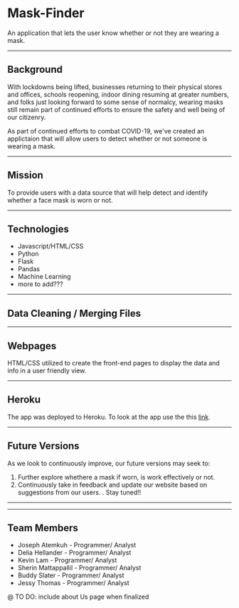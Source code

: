 # Mask-Finder
An application that lets the user know whether or not they are wearing a mask.

---------------------------------
## Background 

With lockdowns being lifted, businesses returning to their physical stores and offices, schools reopening, indoor dining resuming at greater numbers, and folks just looking forward to some sense of normalcy, wearing masks still remain part of continued efforts to ensure the safety and well being of our citizenry. 

As part of continued efforts to combat COVID-19, we've created an applictaion that will allow users to detect whether or not someone is wearing a mask. 

------------------------------
## Mission
 
To provide users with a data source that will help detect and identify whether a face mask is worn or not.

-----------------------------

## Technologies

* Javascript/HTML/CSS
* Python
* Flask
* Pandas
* Machine Learning 
* more to add???

 -------------------------------
## Data Cleaning / Merging Files 

 
 
-----------------------------
## Webpages
HTML/CSS utilized to create the front-end pages to display the data and info in a user friendly view.

-----------------------------
## Heroku

The app was deployed to Heroku. To look at the app use the this [link](https://mask-finder.herokuapp.com/). 

---------------------------
## Future Versions

As we look to continuously improve, our future versions may seek to:

1. Further explore whethere a mask if worn, is work effectively or not. 
2. Continuously take in feedback and update our website based on suggestions from our users.
.
Stay tuned!!
-----------

-------------------------------------
## Team Members 

* Joseph Atemkuh - Programmer/ Analyst
* Delia Hellander - Programmer/ Analyst
* Kevin Lam - Programmer/ Analyst
* Sherin Mattappallil - Programmer/ Analyst
* Buddy Slater - Programmer/ Analyst
* Jessy Thomas - Programmer/ Analyst

@ TO DO: include about Us page when finalized

